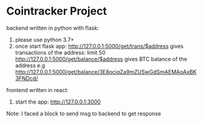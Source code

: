 # Cointracker Project

backend written in python with flask:
1. please use python 3.7+
2. once start flask app: http://127.0.0.1:5000/get/trans/$address 
                            gives transactions of the address: limit 50
                         http://127.0.0.1:5000/get/balance/$address
                            gives BTC balance of the address
                         e.g http://127.0.0.1:5000/get/balance/3E8ociqZa9mZUSwGdSmAEMAoAxBK3FNDcd/

frontend written in react:
1. start the app:  http://127.0.0.1:3000

Note: I faced a block to send msg to backend to get response

